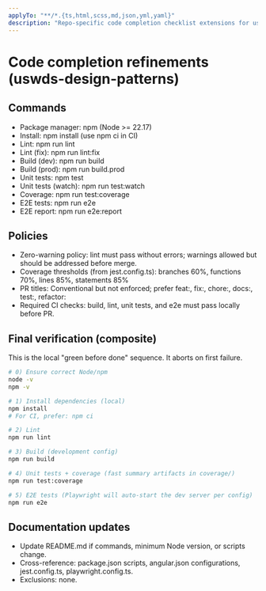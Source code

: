 ```yaml
---
applyTo: "**/*.{ts,html,scss,md,json,yml,yaml}"
description: "Repo-specific code completion checklist extensions for uswds-design-patterns"
---
```


# Code completion refinements (uswds-design-patterns)

## Commands

- Package manager: npm (Node >= 22.17)
- Install: npm install (use npm ci in CI)
- Lint: npm run lint
- Lint (fix): npm run lint:fix
- Build (dev): npm run build
- Build (prod): npm run build.prod
- Unit tests: npm test
- Unit tests (watch): npm run test:watch
- Coverage: npm run test:coverage
- E2E tests: npm run e2e
- E2E report: npm run e2e:report

## Policies

- Zero-warning policy: lint must pass without errors; warnings allowed but should be addressed before merge.
- Coverage thresholds (from jest.config.ts): branches 60%, functions 70%, lines 85%, statements 85%
- PR titles: Conventional but not enforced; prefer feat:, fix:, chore:, docs:, test:, refactor:
- Required CI checks: build, lint, unit tests, and e2e must pass locally before PR.

## Final verification (composite)

This is the local "green before done" sequence. It aborts on first failure.

```bash
# 0) Ensure correct Node/npm
node -v
npm -v

# 1) Install dependencies (local)
npm install
# For CI, prefer: npm ci

# 2) Lint
npm run lint

# 3) Build (development config)
npm run build

# 4) Unit tests + coverage (fast summary artifacts in coverage/)
npm run test:coverage

# 5) E2E tests (Playwright will auto-start the dev server per config)
npm run e2e
```

## Documentation updates

- Update README.md if commands, minimum Node version, or scripts change.
- Cross-reference: package.json scripts, angular.json configurations, jest.config.ts, playwright.config.ts.
- Exclusions: none.
